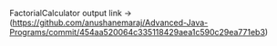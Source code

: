 FactorialCalculator output link ->(https://github.com/anushanemaraj/Advanced-Java-Programs/commit/454aa520064c335118429aea1c590c29ea771eb3)
